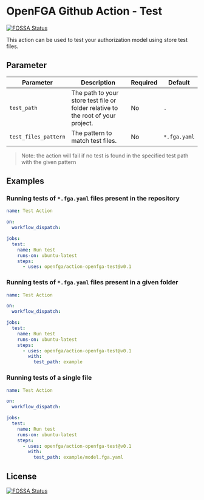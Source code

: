 # OpenFGA Github Action - Test
[![FOSSA Status](https://app.fossa.com/api/projects/git%2Bgithub.com%2Fopenfga%2Faction-openfga-test.svg?type=shield)](https://app.fossa.com/projects/git%2Bgithub.com%2Fopenfga%2Faction-openfga-test?ref=badge_shield)


This action can be used to test your authorization model using store test files.

## Parameter

| Parameter            | Description                                                                      | Required | Default      |
|----------------------|----------------------------------------------------------------------------------|----------|--------------|
| `test_path`          | The path to your store test file or folder relative to the root of your project. | No       | `.`          |
| `test_files_pattern` | The pattern to match test files.                                                 | No       | `*.fga.yaml` |

> Note: the action will fail if no test is found in the specified test path with the given pattern


## Examples


### Running tests of `*.fga.yaml` files present in the repository

```yaml
name: Test Action

on:
  workflow_dispatch:

jobs:
  test:
    name: Run test
    runs-on: ubuntu-latest
    steps:
      - uses: openfga/action-openfga-test@v0.1
```

### Running tests of `*.fga.yaml` files present in a given folder

```yaml
name: Test Action

on:
  workflow_dispatch:

jobs:
  test:
    name: Run test
    runs-on: ubuntu-latest
    steps:
      - uses: openfga/action-openfga-test@v0.1
        with:
          test_path: example
```

### Running tests of a single file

```yaml
name: Test Action

on:
  workflow_dispatch:

jobs:
  test:
    name: Run test
    runs-on: ubuntu-latest
    steps:
      - uses: openfga/action-openfga-test@v0.1
        with:
          test_path: example/model.fga.yaml
```


## License
[![FOSSA Status](https://app.fossa.com/api/projects/git%2Bgithub.com%2Fopenfga%2Faction-openfga-test.svg?type=large)](https://app.fossa.com/projects/git%2Bgithub.com%2Fopenfga%2Faction-openfga-test?ref=badge_large)